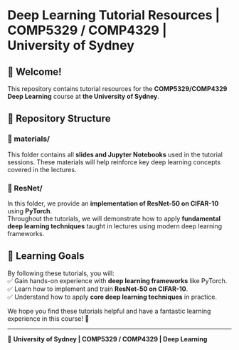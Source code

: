 # Deep Learning Tutorial Resources | COMP5329 / COMP4329 | University of Sydney  

## 👋 Welcome!  

This repository contains tutorial resources for the **COMP5329/COMP4329 Deep Learning** course at **the University of Sydney**.  

## 📂 Repository Structure  

### **📁 materials/**  
This folder contains all **slides and Jupyter Notebooks** used in the tutorial sessions. These materials will help reinforce key deep learning concepts covered in the lectures.  

### **📁 ResNet/**  
In this folder, we provide an **implementation of ResNet-50 on CIFAR-10** using **PyTorch**.  
Throughout the tutorials, we will demonstrate how to apply **fundamental deep learning techniques** taught in lectures using modern deep learning frameworks.  

## 🎯 Learning Goals  
By following these tutorials, you will:  
✅ Gain hands-on experience with **deep learning frameworks** like PyTorch.  
✅ Learn how to implement and train **ResNet-50 on CIFAR-10**.  
✅ Understand how to apply **core deep learning techniques** in practice.  

We hope you find these tutorials helpful and have a fantastic learning experience in this course! 🚀  

---  
📌 **University of Sydney | COMP5329 / COMP4329 | Deep Learning**  
